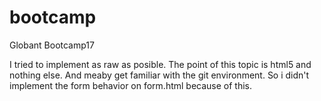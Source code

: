 # bootcamp
Globant Bootcamp17

I tried to implement as raw as posible. The point of this topic is html5 and nothing else. And meaby get familiar with the git environment. So i didn't implement the form behavior on form.html because of this.